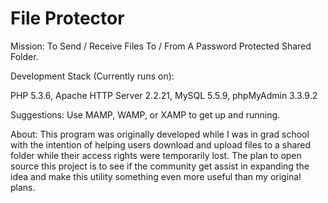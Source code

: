 File Protector
=============

Mission: To Send / Receive Files To / From A Password Protected Shared Folder.

Development Stack (Currently runs on):

PHP 5.3.6, Apache HTTP Server 2.2.21, MySQL 5.5.9, phpMyAdmin 3.3.9.2

Suggestions:  Use MAMP, WAMP, or XAMP to get up and running.  

About:  This program was originally developed while I was in grad school with the intention of helping users download and upload files to a shared folder while their access rights were temporarily lost.  The plan to open source this project is to see if the community get assist in expanding the idea and make this utility something even more useful than my original plans.  




